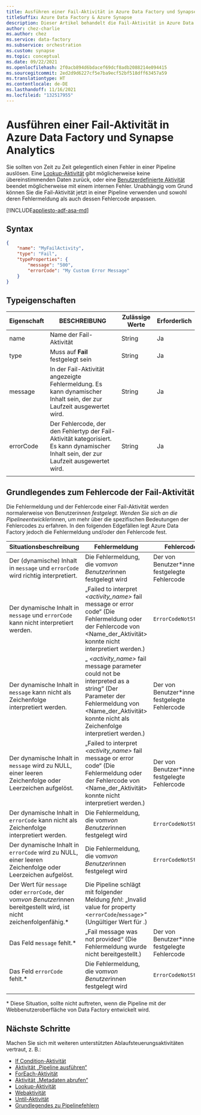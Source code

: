 ```yaml
---
title: Ausführen einer Fail-Aktivität in Azure Data Factory und Synapse Analytics
titleSuffix: Azure Data Factory & Azure Synapse
description: Dieser Artikel behandelt die Fail-Aktivität in Azure Data Factory und Synapse Analytics löst absichtlich einen Fehler in einer Pipeline aus.
author: chez-charlie
ms.author: chez
ms.service: data-factory
ms.subservice: orchestration
ms.custom: synapse
ms.topic: conceptual
ms.date: 09/22/2021
ms.openlocfilehash: 2f0acb894d6bdacef69dcf8adb2088214e094415
ms.sourcegitcommit: 2ed2d9d6227cf5e7ba9ecf52bf518dff63457a59
ms.translationtype: HT
ms.contentlocale: de-DE
ms.lasthandoff: 11/16/2021
ms.locfileid: "132517955"
---
```

# <a name="execute-a-fail-activity-in-azure-data-factory-and-synapse-analytics"></a>Ausführen einer Fail-Aktivität in Azure Data Factory und Synapse Analytics

Sie sollten von Zeit zu Zeit gelegentlich einen Fehler in einer Pipeline auslösen. Eine [Lookup-Aktivität](control-flow-lookup-activity.md) gibt möglicherweise keine übereinstimmenden Daten zurück, oder eine [Benutzerdefinierte Aktivität](transform-data-using-dotnet-custom-activity.md) beendet möglicherweise mit einem internen Fehler. Unabhängig vom Grund können Sie die Fail-Aktivität jetzt in einer Pipeline verwenden und sowohl deren Fehlermeldung als auch dessen Fehlercode anpassen.

[!INCLUDE[appliesto-adf-asa-md](includes/appliesto-adf-asa-md.md)]


## <a name="syntax"></a>Syntax

```json
{
    "name": "MyFailActivity",
    "type": "Fail",
    "typeProperties": {
        "message": "500",
        "errorCode": "My Custom Error Message"
    }
}

```

## <a name="type-properties"></a>Typeigenschaften

| Eigenschaft | BESCHREIBUNG | Zulässige Werte | Erforderlich |
| --- | --- | --- | --- |
| name | Name der Fail-Aktivität | String | Ja |
| type | Muss auf **Fail** festgelegt sein | String | Ja |
| message | In der Fail-Aktivität angezeigte Fehlermeldung. Es kann dynamischer Inhalt sein, der zur Laufzeit ausgewertet wird. | String | Ja |
| errorCode | Der Fehlercode, der den Fehlertyp der Fail-Aktivität kategorisiert. Es kann dynamischer Inhalt sein, der zur Laufzeit ausgewertet wird. | String | Ja |
| | |

## <a name="understand-the-fail-activity-error-code"></a>Grundlegendes zum Fehlercode der Fail-Aktivität

Die Fehlermeldung und der Fehlercode einer Fail-Aktivität werden normalerweise von Benutzer*innen festgelegt. Wenden Sie sich an die Pipelineentwickler*innen, um mehr über die spezifischen Bedeutungen der Fehlercodes zu erfahren. In den folgenden Edgefällen legt Azure Data Factory jedoch die Fehlermeldung und/oder den Fehlercode fest.

| Situationsbeschreibung | Fehlermeldung | Fehlercode |
| --- | --- | --- |
Der (dynamische) Inhalt in `message` und `errorCode` wird richtig interpretiert. | Die Fehlermeldung, die vom*von Benutzer*innen festgelegt wird | Der von Benutzer*innen festgelegte Fehlercode |
Der dynamische Inhalt in `message` und `errorCode` kann nicht interpretiert werden. | „Failed to interpret _<activity_name>_ fail message or error code“ (Die Fehlermeldung oder der Fehlercode von <Name_der_Aktivität> konnte nicht interpretiert werden.) | `ErrorCodeNotString` |
| Der dynamische Inhalt in `message` kann nicht als Zeichenfolge interpretiert werden. | „ _<activity_name>_ fail message parameter could not be interpreted as a string“ (Der Parameter der Fehlermeldung von <Name_der_Aktivität> konnte nicht als Zeichenfolge interpretiert werden.) | Der von Benutzer*innen festgelegte Fehlercode |
| Der dynamische Inhalt in `message` wird zu NULL, einer leeren Zeichenfolge oder Leerzeichen aufgelöst. | „Failed to interpret _<activity_name>_ fail message or error code“ (Die Fehlermeldung oder der Fehlercode von <Name_der_Aktivität> konnte nicht interpretiert werden.) | Der von Benutzer*innen festgelegte Fehlercode |
| Der dynamische Inhalt in `errorCode` kann nicht als Zeichenfolge interpretiert werden. | Die Fehlermeldung, die vom*von Benutzer*innen festgelegt wird | `ErrorCodeNotString` |
| Der dynamische Inhalt in `errorCode` wird zu NULL, einer leeren Zeichenfolge oder Leerzeichen aufgelöst. | Die Fehlermeldung, die vom*von Benutzer*innen festgelegt wird | `ErrorCodeNotString` |
| Der Wert für `message` oder `errorCode`, der vom*von Benutzer*innen bereitgestellt wird, ist nicht zeichenfolgenfähig.* | Die Pipeline schlägt mit folgender Meldung _fehl_: „Invalid value for property <`errorCode`/`message`>“ (Ungültiger Wert für <Meldung>.) | |
| Das Feld `message` fehlt.* | „Fail message was not provided“ (Die Fehlermeldung wurde nicht bereitgestellt.) | Der von Benutzer*innen festgelegte Fehlercode |
| Das Feld `errorCode` fehlt.* | Die Fehlermeldung, die vom*von Benutzer*innen festgelegt wird | `ErrorCodeNotString` |
| | |

\* Diese Situation, sollte nicht auftreten, wenn die Pipeline mit der Webbenutzeroberfläche von Data Factory entwickelt wird.

## <a name="next-steps"></a>Nächste Schritte

Machen Sie sich mit weiteren unterstützten Ablaufsteuerungsaktivitäten vertraut, z. B.:

- [If Condition-Aktivität](control-flow-if-condition-activity.md)
- [Aktivität „Pipeline ausführen“](control-flow-execute-pipeline-activity.md)
- [ForEach-Aktivität](control-flow-for-each-activity.md)
- [Aktivität „Metadaten abrufen“](control-flow-get-metadata-activity.md)
- [Lookup-Aktivität](control-flow-lookup-activity.md)
- [Webaktivität](control-flow-web-activity.md)
- [Until-Aktivität](control-flow-until-activity.md)
- [Grundlegendes zu Pipelinefehlern](tutorial-pipeline-failure-error-handling.md)
